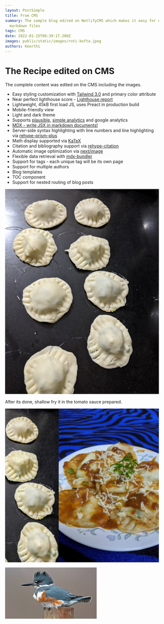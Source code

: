 ```yaml
---
layout: PostSimple
title: From CMS
summary: The sample blog edited on NetlifyCMS which makes it easy for editing
  markdown files
tags: CMS
date: 2022-01-15T06:39:17.200Z
images: public/static/images/roti-kofta.jpeg
authors: Keerthi
---
```

# The Recipe edited on CMS

The complete content was edited on the CMS including the images.

* Easy styling customization with [Tailwind 3.0](https://tailwindcss.com/blog/tailwindcss-v3) and primary color attribute
* Near perfect lighthouse score - [Lighthouse report](https://www.webpagetest.org/result/210111_DiC1_08f3670c3430bf4a9b76fc3b927716c5/)
* Lightweight, 45kB first load JS, uses Preact in production build
* Mobile-friendly view
* Light and dark theme
* Supports [plausible](https://plausible.io/), [simple analytics](https://simpleanalytics.com/) and google analytics
* [MDX - write JSX in markdown documents!](https://mdxjs.com/)
* Server-side syntax highlighting with line numbers and line highlighting via [rehype-prism-plus](https://github.com/timlrx/rehype-prism-plus)
* Math display supported via [KaTeX](https://katex.org/)
* Citation and bibliography support via [rehype-citation](https://github.com/timlrx/rehype-citation)
* Automatic image optimization via [next/image](https://nextjs.org/docs/basic-features/image-optimization)
* Flexible data retrieval with [mdx-bundler](https://github.com/kentcdodds/mdx-bundler)
* Support for tags - each unique tag will be its own page
* Support for multiple authors
* Blog templates
* TOC component
* Support for nested routing of blog posts

![Ravioli](public/static/images/ravioli-making.jpeg "Ravioli in the making")

After its done, shallow fry it in the tomato sauce prepared.

![completed ravioli](public/static/images/ravioli.jpeg "After completion")



![bird](public/static/images/bird.jpeg "Sitting bird")